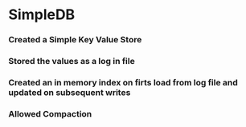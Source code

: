 # SimpleDB
### Created a Simple Key Value Store
### Stored the values as a log in file
### Created an in memory index on firts load from log file and updated on subsequent writes
### Allowed Compaction

